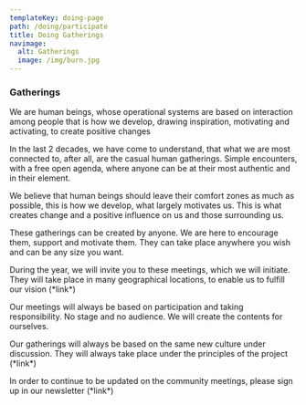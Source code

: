 ```yaml
---
templateKey: doing-page
path: /doing/participate
title: Doing Gatherings
navimage:
  alt: Gatherings
  image: /img/burn.jpg
---
```

### **Gatherings**

We are human beings, whose operational systems are based on interaction among people that is how we develop, drawing inspiration, motivating and activating, to create positive changes

In the last 2 decades, we have come to understand, that what we are most connected to, after all, are the casual human gatherings. Simple encounters, with a free open agenda, where anyone can be at their most authentic and in their element.

We believe that human beings should leave their comfort zones as much as possible, this is how we develop, what largely motivates us. This is what creates change and a positive influence on us and those surrounding us.

These gatherings can be created by anyone. We are here to encourage them, support and motivate them. They can take place anywhere you wish and can be any size you want.

During the year, we will invite you to these meetings, which we will initiate. They will take place in many geographical locations, to enable us to fulfill our vision (\*link\*)

Our meetings will always be based on participation and taking responsibility. No stage and no audience. We will create the contents for ourselves.

Our gatherings will always be based on the same new culture under discussion. They will always take place under the principles of the project (\*link\*)

In order to continue to be updated on the community meetings, please sign up in our newsletter (\*link\*)